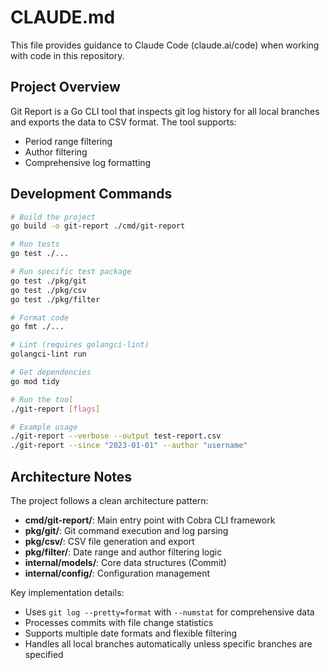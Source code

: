 # CLAUDE.md

This file provides guidance to Claude Code (claude.ai/code) when working with code in this repository.

## Project Overview

Git Report is a Go CLI tool that inspects git log history for all local branches and exports the data to CSV format. The tool supports:
- Period range filtering
- Author filtering  
- Comprehensive log formatting

## Development Commands

```bash
# Build the project
go build -o git-report ./cmd/git-report

# Run tests
go test ./...

# Run specific test package
go test ./pkg/git
go test ./pkg/csv
go test ./pkg/filter

# Format code
go fmt ./...

# Lint (requires golangci-lint)
golangci-lint run

# Get dependencies
go mod tidy

# Run the tool
./git-report [flags]

# Example usage
./git-report --verbose --output test-report.csv
./git-report --since "2023-01-01" --author "username"
```

## Architecture Notes

The project follows a clean architecture pattern:

- **cmd/git-report/**: Main entry point with Cobra CLI framework
- **pkg/git/**: Git command execution and log parsing
- **pkg/csv/**: CSV file generation and export
- **pkg/filter/**: Date range and author filtering logic
- **internal/models/**: Core data structures (Commit)
- **internal/config/**: Configuration management

Key implementation details:
- Uses `git log --pretty=format` with `--numstat` for comprehensive data
- Processes commits with file change statistics
- Supports multiple date formats and flexible filtering
- Handles all local branches automatically unless specific branches are specified